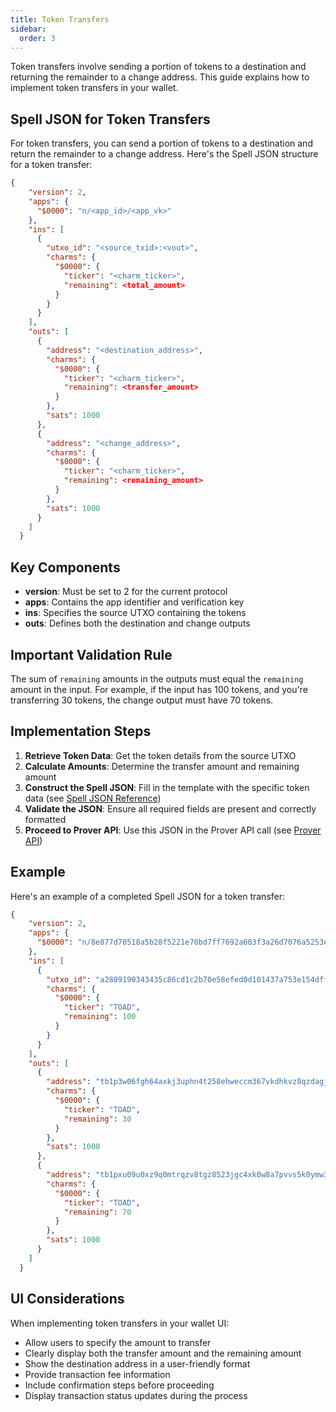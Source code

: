 ```yaml
---
title: Token Transfers
sidebar:
  order: 3
---
```


Token transfers involve sending a portion of tokens to a destination and returning the remainder to a change address. This guide explains how to implement token transfers in your wallet.

## Spell JSON for Token Transfers

For token transfers, you can send a portion of tokens to a destination and return the remainder to a change address. Here's the Spell JSON structure for a token transfer:

```json
{
    "version": 2,
    "apps": {
      "$0000": "n/<app_id>/<app_vk>"
    },
    "ins": [
      {
        "utxo_id": "<source_txid>:<vout>",
        "charms": {
          "$0000": {
            "ticker": "<charm_ticker>",
            "remaining": <total_amount>
          }
        }
      }
    ],
    "outs": [
      {
        "address": "<destination_address>",
        "charms": {
          "$0000": {
            "ticker": "<charm_ticker>",
            "remaining": <transfer_amount>
          }
        },
        "sats": 1000
      },
      {
        "address": "<change_address>",
        "charms": {
          "$0000": {
            "ticker": "<charm_ticker>",
            "remaining": <remaining_amount>
          }
        },
        "sats": 1000
      }
    ]
  }
```

## Key Components

- **version**: Must be set to 2 for the current protocol
- **apps**: Contains the app identifier and verification key
- **ins**: Specifies the source UTXO containing the tokens
- **outs**: Defines both the destination and change outputs

## Important Validation Rule

The sum of `remaining` amounts in the outputs must equal the `remaining` amount in the input. For example, if the input has 100 tokens, and you're transferring 30 tokens, the change output must have 70 tokens.

## Implementation Steps

1. **Retrieve Token Data**: Get the token details from the source UTXO
2. **Calculate Amounts**: Determine the transfer amount and remaining amount
3. **Construct the Spell JSON**: Fill in the template with the specific token data (see [Spell JSON Reference](/references/spell-json))
4. **Validate the JSON**: Ensure all required fields are present and correctly formatted
5. **Proceed to Prover API**: Use this JSON in the Prover API call (see [Prover API](/guides/wallet-integration/transfer/prover-api))

## Example

Here's an example of a completed Spell JSON for a token transfer:

```json
{
    "version": 2,
    "apps": {
      "$0000": "n/8e877d70518a5b28f5221e70bd7ff7692a603f3a26d7076a5253e21c304a354f/8e877d70518a5b28f5221e70bd7ff7692a603f3a26d7076a5253e21c304a354f"
    },
    "ins": [
      {
        "utxo_id": "a2889190343435c86cd1c2b70e58efed0d101437a753e154dff1879008898cd2:2",
        "charms": {
          "$0000": {
            "ticker": "TOAD",
            "remaining": 100
          }
        }
      }
    ],
    "outs": [
      {
        "address": "tb1p3w06fgh64axkj3uphn4t258ehweccm367vkdhkvz8qzdagjctm8qaw2xyv",
        "charms": {
          "$0000": {
            "ticker": "TOAD",
            "remaining": 30
          }
        },
        "sats": 1000
      },
      {
        "address": "tb1pxu09u0xz9q0mtrqzv8tgz8523jgc4xk0w8a7pvvs5k0ymw3vq3zqy9nzse",
        "charms": {
          "$0000": {
            "ticker": "TOAD",
            "remaining": 70
          }
        },
        "sats": 1000
      }
    ]
  }
```

## UI Considerations

When implementing token transfers in your wallet UI:

- Allow users to specify the amount to transfer
- Clearly display both the transfer amount and the remaining amount
- Show the destination address in a user-friendly format
- Provide transaction fee information
- Include confirmation steps before proceeding
- Display transaction status updates during the process

